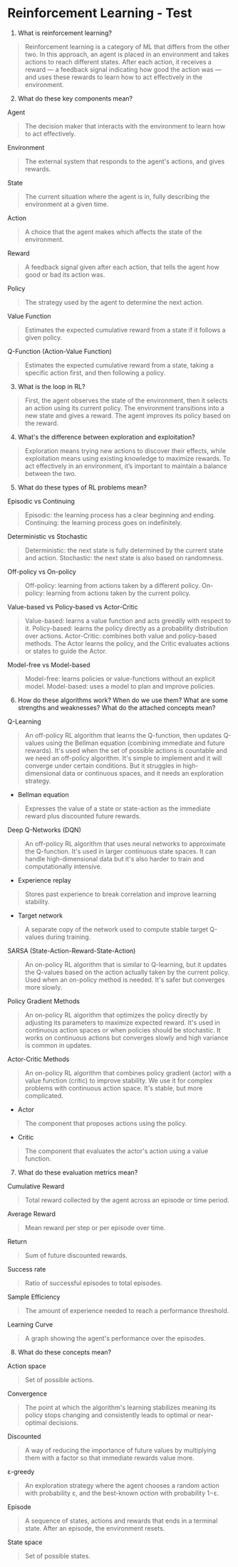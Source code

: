 # Reinforcement Learning - Test

1. What is reinforcement learning?
> Reinforcement learning is a category of ML that differs from the other two. In this approach, an agent is placed in an environment and takes actions to reach different states. After each action, it receives a reward — a feedback signal indicating how good the action was — and uses these rewards to learn how to act effectively in the environment.

2. What do these key components mean?

Agent
> The decision maker that interacts with the environment to learn how to act effectively.

Environment
> The external system that responds to the agent's actions, and gives rewards.

State
> The current situation where the agent is in, fully describing the environment at a given time.

Action
> A choice that the agent makes which affects the state of the environment.

Reward
> A feedback signal given after each action, that tells the agent how good or bad its action was.

Policy
> The strategy used by the agent to determine the next action.

Value Function
> Estimates the expected cumulative reward from a state if it follows a given policy.

Q-Function (Action-Value Function)
> Estimates the expected cumulative reward from a state, taking a specific action first, and then following a policy.

3. What is the loop in RL?
> First, the agent observes the state of the environment, then it selects an action using its current policy. The environment transitions into a new state and gives a reward. The agent improves its policy based on the reward.

4. What's the difference between exploration and exploitation?
> Exploration means trying new actions to discover their effects, while exploitation means using existing knowledge to maximize rewards. To act effectively in an environment, it’s important to maintain a balance between the two.

5. What do these types of RL problems mean?

Episodic vs Continuing
> Episodic: the learning process has a clear beginning and ending. Continuing: the learning process goes on indefinitely.

Deterministic vs Stochastic
> Deterministic: the next state is fully determined by the current state and action. Stochastic: the next state is also based on randomness.

Off-policy vs On-policy
> Off-policy: learning from actions taken by a different policy. On-policy: learning from actions taken by the current policy.

Value-based vs Policy-based vs Actor-Critic
> Value-based: learns a value function and acts greedily with respect to it. Policy-based: learns the policy directly as a probability distribution over actions. Actor-Critic: combines both value and policy-based methods. The Actor learns the policy, and the Critic evaluates actions or states to guide the Actor.

Model-free vs Model-based
> Model-free: learns policies or value-functions without an explicit model. Model-based: uses a model to plan and improve policies.

6. How do these algorithms work? When do we use them? What are some strengths and weaknesses? What do the attached concepts mean?

Q-Learning
> An off-policy RL algorithm that learns the Q-function, then updates Q-values using the Bellman equation (combining immediate and future rewards). It's used when the set of possible actions is countable and we need an off-policy algorithm. It's simple to implement and it will converge under certain conditions. But it struggles in high-dimensional data or continuous spaces, and it needs an exploration strategy.

- Bellman equation
> Expresses the value of a state or state-action as the immediate reward plus discounted future rewards.

Deep Q-Networks (DQN)
> An off-policy RL algorithm that uses neural networks to approximate the Q-function. It's used in larger continuous state spaces. It can handle high-dimensional data but it's also harder to train and computationally intensive.

- Experience replay
> Stores past experience to break correlation and improve learning stability.

- Target network
> A separate copy of the network used to compute stable target Q-values during training.

SARSA (State-Action-Reward-State-Action)
> An on-policy RL algorithm that is similar to Q-learning, but it updates the Q-values based on the action actually taken by the current policy. Used when an on-policy method is needed. It's safer but converges more slowly.

Policy Gradient Methods
> An on-policy RL algorithm that optimizes the policy directly by adjusting its parameters to maximize expected reward. It's used in continuous action spaces or when policies should be stochastic. It works on continuous actions but converges slowly and high variance is common in updates.

Actor-Critic Methods
> An on-policy RL algorithm that combines policy gradient (actor) with a value function (critic) to improve stability. We use it for complex problems with continuous action space. It's stable, but more complicated.

- Actor
> The component that proposes actions using the policy.

- Critic
> The component that evaluates the actor's action using a value function.

7. What do these evaluation metrics mean?

Cumulative Reward
> Total reward collected by the agent across an episode or time period.

Average Reward
> Mean reward per step or per episode over time.

Return
> Sum of future discounted rewards.

Success rate
> Ratio of successful episodes to total episodes.

Sample Efficiency
> The amount of experience needed to reach a performance threshold.

Learning Curve
> A graph showing the agent's performance over the episodes.

8. What do these concepts mean?

Action space
> Set of possible actions.

Convergence
> The point at which the algorithm's learning stabilizes meaning its policy stops changing and consistently leads to optimal or near-optimal decisions.

Discounted
> A way of reducing the importance of future values by multiplying them with a factor so that immediate rewards value more.

ε-greedy
> An exploration strategy where the agent chooses a random action with probability ε, and the best-known *action* with probability 1−ε.

Episode
> A sequence of states, actions and rewards that ends in a terminal state. After an episode, the environment resets.

State space
> Set of possible states.
